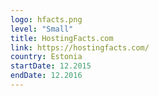```yaml
---
logo: hfacts.png
level: "Small"
title: HostingFacts.com
link: https://hostingfacts.com/
country: Estonia
startDate: 12.2015
endDate: 12.2016
---
```

